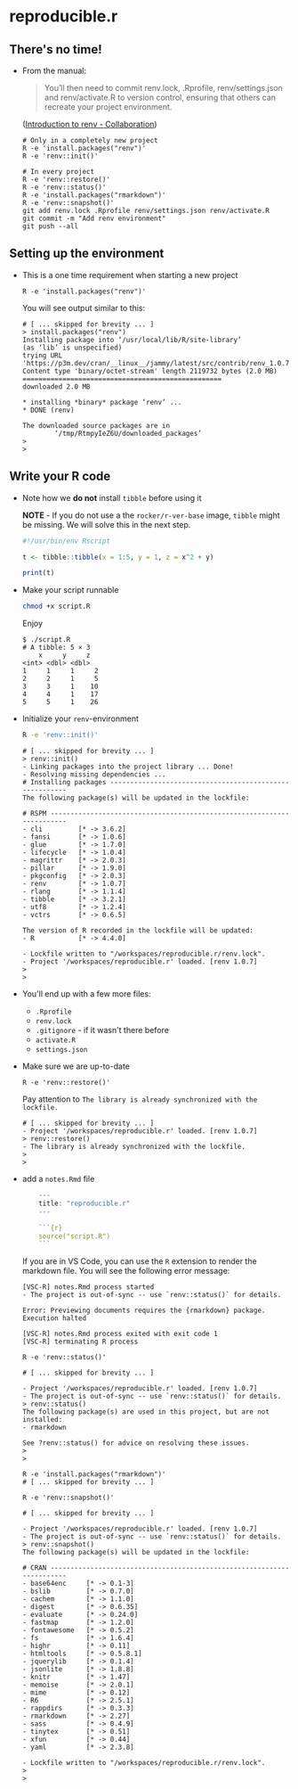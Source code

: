# reproducible.r

## There's no time!

* From the manual:

    > You’ll then need to commit renv.lock, .Rprofile, renv/settings.json and renv/activate.R to version control, ensuring that others can recreate your project environment.

    ([Introduction to renv - Collaboration](https://rstudio.github.io/renv/articles/renv.html#collaboration))

    ```text
    # Only in a completely new project
    R -e 'install.packages("renv")'
    R -e 'renv::init()'
    ```

    ```text
    # In every project
    R -e 'renv::restore()'
    R -e 'renv::status()'
    R -e 'install.packages("rmarkdown")'
    R -e 'renv::snapshot()'
    git add renv.lock .Rprofile renv/settings.json renv/activate.R
    git commit -m "Add renv environment"
    git push --all
    ```


## Setting up the environment

* This is a one time requirement when starting a new project

    ```shell
    R -e 'install.packages("renv")'
    ```

    You will see output similar to this:

    ```text
    # [ ... skipped for brevity ... ]
    > install.packages("renv")
    Installing package into ‘/usr/local/lib/R/site-library’
    (as ‘lib’ is unspecified)
    trying URL 'https://p3m.dev/cran/__linux__/jammy/latest/src/contrib/renv_1.0.7.tar.gz'
    Content type 'binary/octet-stream' length 2119732 bytes (2.0 MB)
    ==================================================
    downloaded 2.0 MB

    * installing *binary* package ‘renv’ ...
    * DONE (renv)

    The downloaded source packages are in
            ‘/tmp/RtmpyIeZ6U/downloaded_packages’
    > 
    > 
    ```

## Write your R code

* Note how we **do not** install `tibble` before using it

    **NOTE** - If you do not use a the `rocker/r-ver-base` image, `tibble` might be missing.
    We will solve this in the next step.

    ```r
    #!/usr/bin/env Rscript

    t <- tibble::tibble(x = 1:5, y = 1, z = x^2 + y)

    print(t)
    ```

* Make your script runnable

    ```bash
    chmod +x script.R
    ```

    Enjoy

    ```shell-session
    $ ./script.R 
    # A tibble: 5 × 3
        x     y     z
    <int> <dbl> <dbl>
    1     1     1     2
    2     2     1     5
    3     3     1    10
    4     4     1    17
    5     5     1    26
    ```

* Initialize your `renv`-environment

    ```bash
    R -e 'renv::init()'
    ```

    ```text
    # [ ... skipped for brevity ... ]
    > renv::init()
    - Linking packages into the project library ... Done!
    - Resolving missing dependencies ... 
    # Installing packages --------------------------------------------------------
    The following package(s) will be updated in the lockfile:

    # RSPM -----------------------------------------------------------------------
    - cli         [* -> 3.6.2]
    - fansi       [* -> 1.0.6]
    - glue        [* -> 1.7.0]
    - lifecycle   [* -> 1.0.4]
    - magrittr    [* -> 2.0.3]
    - pillar      [* -> 1.9.0]
    - pkgconfig   [* -> 2.0.3]
    - renv        [* -> 1.0.7]
    - rlang       [* -> 1.1.4]
    - tibble      [* -> 3.2.1]
    - utf8        [* -> 1.2.4]
    - vctrs       [* -> 0.6.5]

    The version of R recorded in the lockfile will be updated:
    - R           [* -> 4.4.0]

    - Lockfile written to "/workspaces/reproducible.r/renv.lock".
    - Project '/workspaces/reproducible.r' loaded. [renv 1.0.7]
    > 
    > 
    ```

* You'll end up with a few more files:

    * `.Rprofile`
    * `renv.lock`
    * `.gitignore` - if it wasn't there before
    * `activate.R`
    * `settings.json`

* Make sure we are up-to-date

    ```shell
    R -e 'renv::restore()'
    ```

    Pay attention to `The library is already synchronized with the lockfile.`

    ```text
    # [ ... skipped for brevity ... ]
    - Project '/workspaces/reproducible.r' loaded. [renv 1.0.7]
    > renv::restore()
    - The library is already synchronized with the lockfile.
    > 
    > 
    ```

* add a `notes.Rmd` file

    ```r
        ---
        title: "reproducible.r"
        ---

        ```{r}
        source("script.R")
        ```
    ```

    If you are in VS Code, you can use the `R` extension to render the markdown file.
    You will see the following error message:

    ```text
    [VSC-R] notes.Rmd process started
    - The project is out-of-sync -- use `renv::status()` for details.

    Error: Previewing documents requires the {rmarkdown} package.
    Execution halted

    [VSC-R] notes.Rmd process exited with exit code 1
    [VSC-R] terminating R process
    ```    

    ```shell
    R -e 'renv::status()'
    ```

    ```text
    # [ ... skipped for brevity ... ]

    - Project '/workspaces/reproducible.r' loaded. [renv 1.0.7]
    - The project is out-of-sync -- use `renv::status()` for details.
    > renv::status()
    The following package(s) are used in this project, but are not installed:
    - rmarkdown

    See ?renv::status() for advice on resolving these issues.
    > 
    > 
    ```

    ```shell-session
    R -e 'install.packages("rmarkdown")'
    # [ ... skipped for brevity ... ]
    ```

    ```shell-session
    R -e 'renv::snapshot()'

    # [ ... skipped for brevity ... ]

    - Project '/workspaces/reproducible.r' loaded. [renv 1.0.7]
    - The project is out-of-sync -- use `renv::status()` for details.
    > renv::snapshot()
    The following package(s) will be updated in the lockfile:

    # CRAN -----------------------------------------------------------------------
    - base64enc     [* -> 0.1-3]
    - bslib         [* -> 0.7.0]
    - cachem        [* -> 1.1.0]
    - digest        [* -> 0.6.35]
    - evaluate      [* -> 0.24.0]
    - fastmap       [* -> 1.2.0]
    - fontawesome   [* -> 0.5.2]
    - fs            [* -> 1.6.4]
    - highr         [* -> 0.11]
    - htmltools     [* -> 0.5.8.1]
    - jquerylib     [* -> 0.1.4]
    - jsonlite      [* -> 1.8.8]
    - knitr         [* -> 1.47]
    - memoise       [* -> 2.0.1]
    - mime          [* -> 0.12]
    - R6            [* -> 2.5.1]
    - rappdirs      [* -> 0.3.3]
    - rmarkdown     [* -> 2.27]
    - sass          [* -> 0.4.9]
    - tinytex       [* -> 0.51]
    - xfun          [* -> 0.44]
    - yaml          [* -> 2.3.8]

    - Lockfile written to "/workspaces/reproducible.r/renv.lock".
    > 
    > 
    ```
